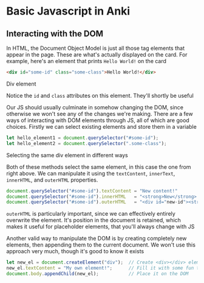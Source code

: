 # Basic Javascript in Anki

## Interacting with the DOM

In HTML, the Document Object Model is just all those tag elements that appear in
the page. These are what's actually displayed on the card. For example, here's
an element that prints `Hello World!` on the card

```html
<div id="some-id" class="some-class">Hello World!</div>
```

<span class="caption">Div element</span>

Notice the `id` and `class` attributes on this element. They'll shortly be
useful

Our JS should usually culminate in somehow changing the DOM, since otherwise we
won't see any of the changes we're making. There are a few ways of interacting
with DOM elements through JS, all of which are good choices. Firstly we can
select existing elements and store them in a variable

```javascript
let hello_element1 = document.querySelector("#some-id");
let hello_element2 = document.querySelector(".some-class");
```

<span class="caption">Selecting the same div element in different ways</span>

Both of these methods select the same element, in this case the one from right
above. We can manipulate it using the `textContent`, `innerText`, `innerHTML`,
and `outerHTML` properties.

```javascript
document.querySelector("#some-id").textContent = "New content!"
document.querySelector("#some-id").innerHTML   = "<strong>New</strong> content!"
document.querySelector("#some-id").outerHTML   = "<div id="new-id"><strong>New</strong> content!</div>"
```

`outerHTML` is particularly important, since we can effectively entirely
overwrite the element. It's position in the document is retained, which makes it
useful for placeholder elements, that you'll always change with JS

Another valid way to manipulate the DOM is by creating completely new elements,
then appending them to the current document. We won't use this approach very
much, though it's good to know it exists

```javascript
let new_el = document.createElement("div");  // Create <div></div> element
new_el.textContent = "My own element!";      // Fill it with some fun text
document.body.appendChild(new_el);           // Place it on the DOM
```
